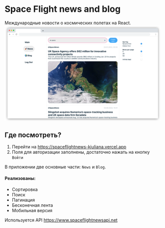 # Space Flight news and blog
Международные новости о космических полетах на React.
![Страница новостей, поисковой запрос "Uk space"](https://raw.githubusercontent.com/KJuliana/SpaceFlight-News/master/frame_chrome_mac_light%20(1).png)

## Где посмотреть?
1. Перейти на https://spaceflightnews-kjuliana.vercel.app
2. Поля для авторизации заполнены, достаточно нажать на кнопку `Войти`

В приложении две основные части: `News` и `Blog`. 
#### Реализованы:
* Сортировка
* Поиск
* Пагинация
* Бесконечная лента
* Мобильная версия

Используется API https://www.spaceflightnewsapi.net

